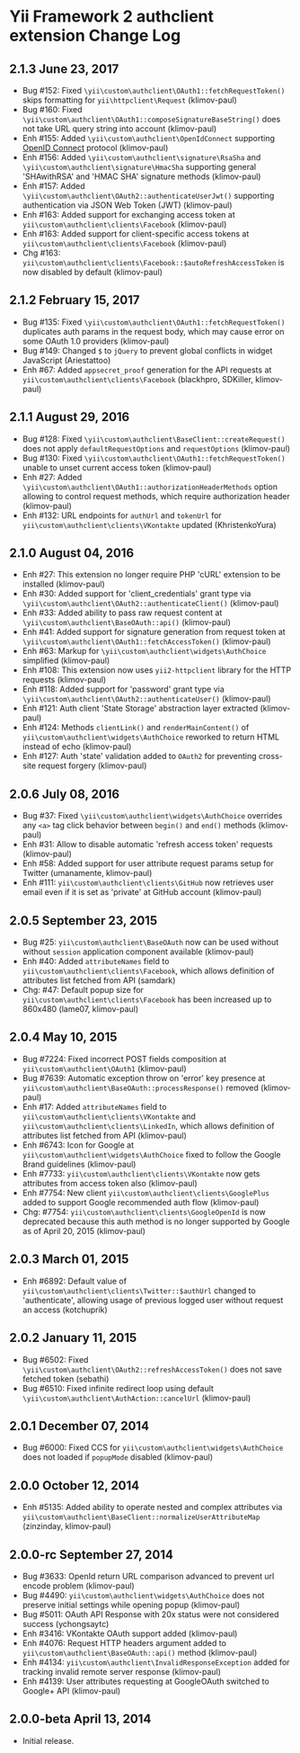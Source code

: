 Yii Framework 2 authclient extension Change Log
===============================================

2.1.3 June 23, 2017
-------------------

- Bug #152: Fixed `\yii\custom\authclient\OAuth1::fetchRequestToken()` skips formatting for `yii\httpclient\Request` (klimov-paul)
- Bug #160: Fixed `\yii\custom\authclient\OAuth1::composeSignatureBaseString()` does not take URL query string into account (klimov-paul)
- Enh #155: Added `\yii\custom\authclient\OpenIdConnect` supporting [OpenID Connect](http://openid.net/connect/) protocol (klimov-paul)
- Enh #156: Added `\yii\custom\authclient\signature\RsaSha` and `\yii\custom\authclient\signature\HmacSha` supporting general 'SHAwithRSA' and 'HMAC SHA' signature methods (klimov-paul)
- Enh #157: Added `\yii\custom\authclient\OAuth2::authenticateUserJwt()` supporting authentication via JSON Web Token (JWT) (klimov-paul)
- Enh #163: Added support for exchanging access token at `yii\custom\authclient\clients\Facebook` (klimov-paul)
- Enh #163: Added support for client-specific access tokens at `yii\custom\authclient\clients\Facebook` (klimov-paul)
- Chg #163: `yii\custom\authclient\clients\Facebook::$autoRefreshAccessToken` is now disabled by default (klimov-paul)


2.1.2 February 15, 2017
-----------------------

- Bug #135: Fixed `\yii\custom\authclient\OAuth1::fetchRequestToken()` duplicates auth params in the request body, which may cause error on some OAuth 1.0 providers (klimov-paul)
- Bug #149: Changed `$` to `jQuery` to prevent global conflicts in widget JavaScript (Ariestattoo)
- Enh #67: Added `appsecret_proof` generation for the API requests at `yii\custom\authclient\clients\Facebook` (blackhpro, SDKiller, klimov-paul)


2.1.1 August 29, 2016
---------------------

- Bug #128: Fixed `\yii\custom\authclient\BaseClient::createRequest()` does not apply `defaultRequestOptions` and `requestOptions` (klimov-paul)
- Bug #130: Fixed `\yii\custom\authclient\OAuth1::fetchRequestToken()` unable to unset current access token (klimov-paul)
- Enh #27: Added `\yii\custom\authclient\OAuth1::authorizationHeaderMethods` option allowing to control request methods, which require authorization header (klimov-paul)
- Enh #132: URL endpoints for `authUrl` and `tokenUrl` for `yii\custom\authclient\clients\VKontakte` updated (KhristenkoYura)


2.1.0 August 04, 2016
---------------------

- Enh #27: This extension no longer require PHP 'cURL' extension to be installed (klimov-paul)
- Enh #30: Added support for 'client_credentials' grant type via `\yii\custom\authclient\OAuth2::authenticateClient()` (klimov-paul)
- Enh #33: Added ability to pass raw request content at `\yii\custom\authclient\BaseOAuth::api()` (klimov-paul)
- Enh #41: Added support for signature generation from request token at `\yii\custom\authclient\OAuth1::fetchAccessToken()` (klimov-paul)
- Enh #63: Markup for `\yii\custom\authclient\widgets\AuthChoice` simplified (klimov-paul)
- Enh #108: This extension now uses `yii2-httpclient` library for the HTTP requests (klimov-paul)
- Enh #118: Added support for 'password' grant type via `\yii\custom\authclient\OAuth2::authenticateUser()` (klimov-paul)
- Enh #121: Auth client 'State Storage' abstraction layer extracted (klimov-paul)
- Enh #124: Methods `clientLink()` and `renderMainContent()` of `yii\custom\authclient\widgets\AuthChoice` reworked to return HTML instead of echo (klimov-paul)
- Enh #127: Auth 'state' validation added to `OAuth2` for preventing cross-site request forgery (klimov-paul)


2.0.6 July 08, 2016
-------------------

- Bug #37: Fixed `\yii\custom\authclient\widgets\AuthChoice` overrides any `<a>` tag click behavior between `begin()` and `end()` methods (klimov-paul)
- Enh #31: Allow to disable automatic 'refresh access token' requests (klimov-paul)
- Enh #58: Added support for user attribute request params setup for Twitter (umanamente, klimov-paul)
- Enh #111: `yii\custom\authclient\clients\GitHub` now retrieves user email even if it is set as 'private' at GitHub account (klimov-paul)


2.0.5 September 23, 2015
------------------------

- Bug #25: `yii\custom\authclient\BaseOAuth` now can be used without without `session` application component available (klimov-paul)
- Enh #40: Added `attributeNames` field to `yii\custom\authclient\clients\Facebook`, which allows definition of attributes list fetched from API (samdark)
- Chg: #47: Default popup size for `yii\custom\authclient\clients\Facebook` has been increased up to 860x480 (lame07, klimov-paul)


2.0.4 May 10, 2015
------------------

- Bug #7224: Fixed incorrect POST fields composition at `yii\custom\authclient\OAuth1` (klimov-paul)
- Bug #7639: Automatic exception throw on 'error' key presence at `yii\custom\authclient\BaseOAuth::processResponse()` removed (klimov-paul)
- Enh #17: Added `attributeNames` field to `yii\custom\authclient\clients\VKontakte` and `yii\custom\authclient\clients\LinkedIn`, which allows definition of attributes list fetched from API (klimov-paul)
- Enh #6743: Icon for Google at `yii\custom\authclient\widgets\AuthChoice` fixed to follow the Google Brand guidelines (klimov-paul)
- Enh #7733: `yii\custom\authclient\clients\VKontakte` now gets attributes from access token also (klimov-paul)
- Enh #7754: New client `yii\custom\authclient\clients\GooglePlus` added to support Google recommended auth flow (klimov-paul)
- Chg: #7754: `yii\custom\authclient\clients\GoogleOpenId` is now deprecated because this auth method is no longer supported by Google as of April 20, 2015 (klimov-paul)


2.0.3 March 01, 2015
--------------------

- Enh #6892: Default value of `yii\custom\authclient\clients\Twitter::$authUrl` changed to 'authenticate', allowing usage of previous logged user without request an access (kotchuprik)


2.0.2 January 11, 2015
----------------------

- Bug #6502: Fixed `\yii\custom\authclient\OAuth2::refreshAccessToken()` does not save fetched token (sebathi)
- Bug #6510: Fixed infinite redirect loop using default `\yii\custom\authclient\AuthAction::cancelUrl` (klimov-paul)


2.0.1 December 07, 2014
-----------------------

- Bug #6000: Fixed CCS for `yii\custom\authclient\widgets\AuthChoice` does not loaded if `popupMode` disabled (klimov-paul)


2.0.0 October 12, 2014
----------------------

- Enh #5135: Added ability to operate nested and complex attributes via `yii\custom\authclient\BaseClient::normalizeUserAttributeMap` (zinzinday, klimov-paul)


2.0.0-rc September 27, 2014
---------------------------

- Bug #3633: OpenId return URL comparison advanced to prevent url encode problem (klimov-paul)
- Bug #4490: `yii\custom\authclient\widgets\AuthChoice` does not preserve initial settings while opening popup (klimov-paul)
- Bug #5011: OAuth API Response with 20x status were not considered success (ychongsaytc)
- Enh #3416: VKontakte OAuth support added (klimov-paul)
- Enh #4076: Request HTTP headers argument added to `yii\custom\authclient\BaseOAuth::api()` method (klimov-paul)
- Enh #4134: `yii\custom\authclient\InvalidResponseException` added for tracking invalid remote server response (klimov-paul)
- Enh #4139: User attributes requesting at GoogleOAuth switched to Google+ API (klimov-paul)


2.0.0-beta April 13, 2014
-------------------------

- Initial release.
